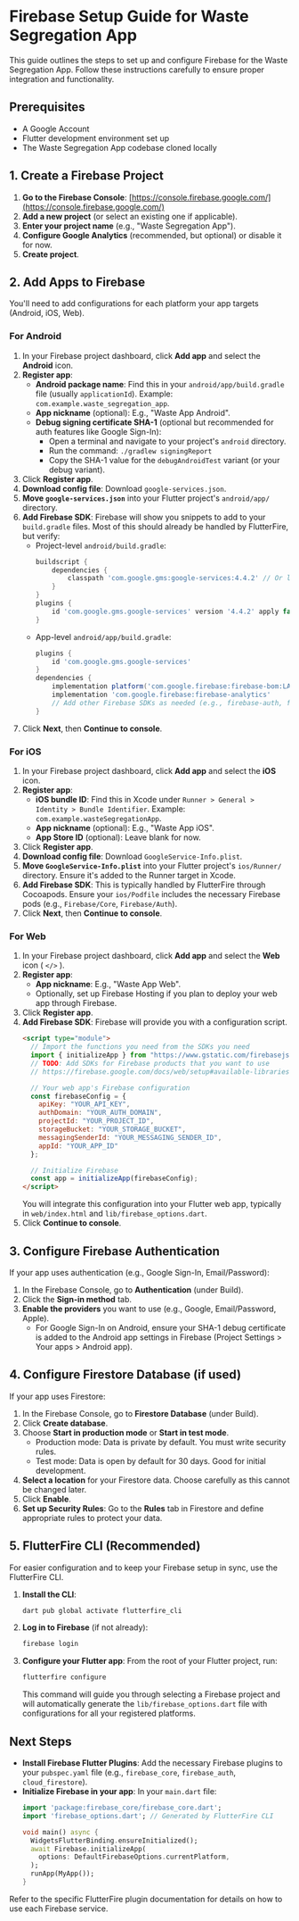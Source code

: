 # Firebase Setup Guide for Waste Segregation App

This guide outlines the steps to set up and configure Firebase for the Waste Segregation App. Follow these instructions carefully to ensure proper integration and functionality.

## Prerequisites

- A Google Account
- Flutter development environment set up
- The Waste Segregation App codebase cloned locally

## 1. Create a Firebase Project

1.  **Go to the Firebase Console**: [https://console.firebase.google.com/](https://console.firebase.google.com/)
2.  **Add a new project** (or select an existing one if applicable).
3.  **Enter your project name** (e.g., "Waste Segregation App").
4.  **Configure Google Analytics** (recommended, but optional) or disable it for now.
5.  **Create project**.

## 2. Add Apps to Firebase

You'll need to add configurations for each platform your app targets (Android, iOS, Web).

### For Android

1.  In your Firebase project dashboard, click **Add app** and select the **Android** icon.
2.  **Register app**:
    *   **Android package name**: Find this in your `android/app/build.gradle` file (usually `applicationId`). Example: `com.example.waste_segregation_app`.
    *   **App nickname** (optional): E.g., "Waste App Android".
    *   **Debug signing certificate SHA-1** (optional but recommended for auth features like Google Sign-In):
        *   Open a terminal and navigate to your project's `android` directory.
        *   Run the command: `./gradlew signingReport`
        *   Copy the SHA-1 value for the `debugAndroidTest` variant (or your debug variant).
3.  Click **Register app**.
4.  **Download config file**: Download `google-services.json`.
5.  **Move `google-services.json`** into your Flutter project's `android/app/` directory.
6.  **Add Firebase SDK**: Firebase will show you snippets to add to your `build.gradle` files. Most of this should already be handled by FlutterFire, but verify:
    *   Project-level `android/build.gradle`:
        ```gradle
        buildscript {
            dependencies {
                classpath 'com.google.gms:google-services:4.4.2' // Or latest
            }
        }
        plugins {
            id 'com.google.gms.google-services' version '4.4.2' apply false // Or latest
        }
        ```
    *   App-level `android/app/build.gradle`:
        ```gradle
        plugins {
            id 'com.google.gms.google-services'
        }
        dependencies {
            implementation platform('com.google.firebase:firebase-bom:LATEST_VERSION')
            implementation 'com.google.firebase:firebase-analytics'
            // Add other Firebase SDKs as needed (e.g., firebase-auth, firebase-firestore)
        }
        ```
7.  Click **Next**, then **Continue to console**.

### For iOS

1.  In your Firebase project dashboard, click **Add app** and select the **iOS** icon.
2.  **Register app**:
    *   **iOS bundle ID**: Find this in Xcode under `Runner > General > Identity > Bundle Identifier`. Example: `com.example.wasteSegregationApp`.
    *   **App nickname** (optional): E.g., "Waste App iOS".
    *   **App Store ID** (optional): Leave blank for now.
3.  Click **Register app**.
4.  **Download config file**: Download `GoogleService-Info.plist`.
5.  **Move `GoogleService-Info.plist`** into your Flutter project's `ios/Runner/` directory. Ensure it's added to the Runner target in Xcode.
6.  **Add Firebase SDK**: This is typically handled by FlutterFire through Cocoapods. Ensure your `ios/Podfile` includes the necessary Firebase pods (e.g., `Firebase/Core`, `Firebase/Auth`).
7.  Click **Next**, then **Continue to console**.

### For Web

1.  In your Firebase project dashboard, click **Add app** and select the **Web** icon ( `</>` ).
2.  **Register app**:
    *   **App nickname**: E.g., "Waste App Web".
    *   Optionally, set up Firebase Hosting if you plan to deploy your web app through Firebase.
3.  Click **Register app**.
4.  **Add Firebase SDK**: Firebase will provide you with a configuration script.
    ```html
    <script type="module">
      // Import the functions you need from the SDKs you need
      import { initializeApp } from "https://www.gstatic.com/firebasejs/LATEST_VERSION/firebase-app.js";
      // TODO: Add SDKs for Firebase products that you want to use
      // https://firebase.google.com/docs/web/setup#available-libraries

      // Your web app's Firebase configuration
      const firebaseConfig = {
        apiKey: "YOUR_API_KEY",
        authDomain: "YOUR_AUTH_DOMAIN",
        projectId: "YOUR_PROJECT_ID",
        storageBucket: "YOUR_STORAGE_BUCKET",
        messagingSenderId: "YOUR_MESSAGING_SENDER_ID",
        appId: "YOUR_APP_ID"
      };

      // Initialize Firebase
      const app = initializeApp(firebaseConfig);
    </script>
    ```
    You will integrate this configuration into your Flutter web app, typically in `web/index.html` and `lib/firebase_options.dart`.
5.  Click **Continue to console**.

## 3. Configure Firebase Authentication

If your app uses authentication (e.g., Google Sign-In, Email/Password):

1.  In the Firebase Console, go to **Authentication** (under Build).
2.  Click the **Sign-in method** tab.
3.  **Enable the providers** you want to use (e.g., Google, Email/Password, Apple).
    *   For Google Sign-In on Android, ensure your SHA-1 debug certificate is added to the Android app settings in Firebase (Project Settings > Your apps > Android app).

## 4. Configure Firestore Database (if used)

If your app uses Firestore:

1.  In the Firebase Console, go to **Firestore Database** (under Build).
2.  Click **Create database**.
3.  Choose **Start in production mode** or **Start in test mode**.
    *   Production mode: Data is private by default. You must write security rules.
    *   Test mode: Data is open by default for 30 days. Good for initial development.
4.  **Select a location** for your Firestore data. Choose carefully as this cannot be changed later.
5.  Click **Enable**.
6.  **Set up Security Rules**: Go to the **Rules** tab in Firestore and define appropriate rules to protect your data.

## 5. FlutterFire CLI (Recommended)

For easier configuration and to keep your Firebase setup in sync, use the FlutterFire CLI.

1.  **Install the CLI**:
    ```bash
    dart pub global activate flutterfire_cli
    ```
2.  **Log in to Firebase** (if not already):
    ```bash
    firebase login
    ```
3.  **Configure your Flutter app**:
    From the root of your Flutter project, run:
    ```bash
    flutterfire configure
    ```
    This command will guide you through selecting a Firebase project and will automatically generate the `lib/firebase_options.dart` file with configurations for all your registered platforms.

## Next Steps

- **Install Firebase Flutter Plugins**: Add the necessary Firebase plugins to your `pubspec.yaml` file (e.g., `firebase_core`, `firebase_auth`, `cloud_firestore`).
- **Initialize Firebase in your app**: In your `main.dart` file:
  ```dart
  import 'package:firebase_core/firebase_core.dart';
  import 'firebase_options.dart'; // Generated by FlutterFire CLI

  void main() async {
    WidgetsFlutterBinding.ensureInitialized();
    await Firebase.initializeApp(
      options: DefaultFirebaseOptions.currentPlatform,
    );
    runApp(MyApp());
  }
  ```

Refer to the specific FlutterFire plugin documentation for details on how to use each Firebase service. 